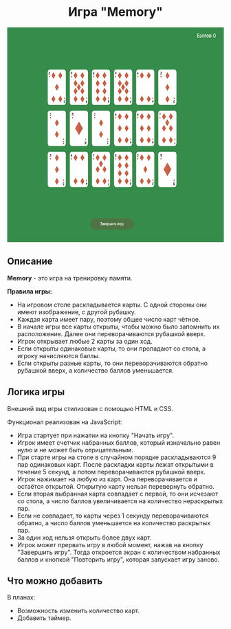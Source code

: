 <h1 align="center">Игра "Memory"</h1>

<p align="center">
    <img src="images/cover.png" title="memory game" width="700px" height="500px">
</p>

<h2 align="left">Описание</h2>

**Memory** - это игра на тренировку памяти. 

**Правила игры:**

- На игровом столе раскладывается карты. С одной стороны они имеют изображение, с другой рубашку. 
- Каждая карта имеет пару, поэтому общее число карт чётное. 
- В начале игры все карты открыты, чтобы можно было запомнить их расположение. Далее они переворачиваются рубашкой вверх.
- Игрок открывает любые 2 карты за один ход.
- Если открыты одинаковые карты, то они пропадают со стола, а игроку начисляются баллы.
- Если открыты разные карты, то они переворачиваются обратно рубашкой вверх, а количество баллов уменьшается.

<h2 align="left">Логика игры</h2>

Внешний вид игры стилизован с помощью HTML и CSS.

Функционал реализован на JavaScript:

- Игра стартует при нажатии на кнопку "Начать игру".
- Игрок имеет счетчик набранных баллов, который изначально равен нулю и не может быть отрицательным.
- При старте игры на столе в случайном порядке раскладываются 9 пар одинаковых карт. После раскладки карты лежат открытыми в течение 5 секунд, а потом переворачиваются рубашкой вверх.
- Игрок нажимает на любую из карт. Она переворачивается и остаётся открытой. Открытую карту нельзя перевернуть обратно.
- Если вторая выбранная карта совпадает с первой, то они исчезают со стола, а число баллов увеличивается на количество нераскрытых пар.
- Если не совпадает, то карты через 1 секунду переворачиваются обратно, а число баллов уменьшается на количество раскрытых пар.
- За один ход нельзя открыть более двух карт.
- Игрок может прервать игру в любой момент, нажав на кнопку "Завершить игру". Тогда откроется экран с количеством набранных баллов и кнопкой "Повторить игру", которая запускает игру заново.

<h2 align="left">Что можно добавить</h2>

В планах:

- Возможность изменить количество карт.
- Добавить таймер.
